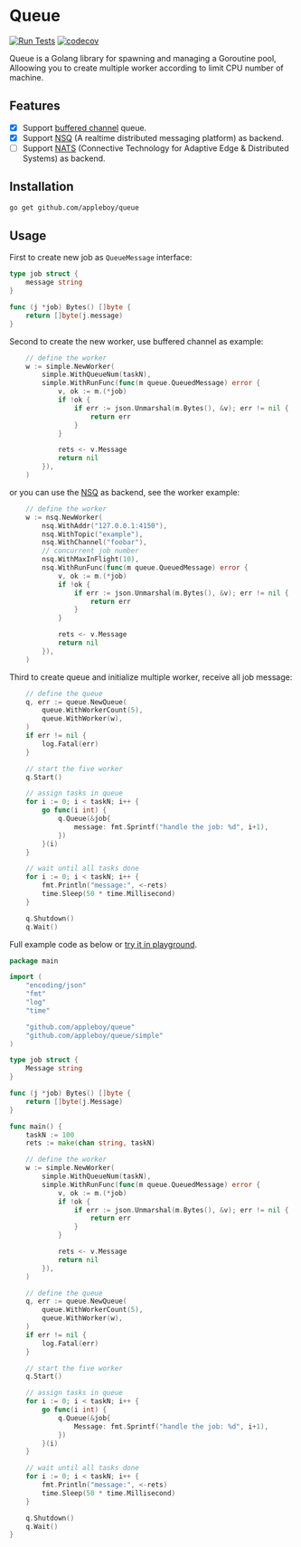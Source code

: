 # Queue

[![Run Tests](https://github.com/appleboy/queue/actions/workflows/go.yml/badge.svg?branch=master)](https://github.com/appleboy/queue/actions/workflows/go.yml)
[![codecov](https://codecov.io/gh/appleboy/queue/branch/master/graph/badge.svg?token=V8A1WA0P5E)](https://codecov.io/gh/appleboy/queue)

Queue is a Golang library for spawning and managing a Goroutine pool, Alloowing you to create multiple worker according to limit CPU number of machine.

## Features

* [x] Support [buffered channel](https://gobyexample.com/channel-buffering) queue.
* [x] Support [NSQ](https://nsq.io/) (A realtime distributed messaging platform) as backend.
* [ ] Support [NATS](https://nats.io/) (Connective Technology for Adaptive Edge & Distributed Systems) as backend.

## Installation

```sh
go get github.com/appleboy/queue
```

## Usage

First to create new job as `QueueMessage` interface:

```go
type job struct {
	message string
}

func (j *job) Bytes() []byte {
	return []byte(j.message)
}
```

Second to create the new worker, use buffered channel as example:

```go
	// define the worker
	w := simple.NewWorker(
		simple.WithQueueNum(taskN),
		simple.WithRunFunc(func(m queue.QueuedMessage) error {
			v, ok := m.(*job)
			if !ok {
				if err := json.Unmarshal(m.Bytes(), &v); err != nil {
					return err
				}
			}

			rets <- v.Message
			return nil
		}),
	)
```

or you can use the [NSQ](https://nsq.io/) as backend, see the worker example:

```go
	// define the worker
	w := nsq.NewWorker(
		nsq.WithAddr("127.0.0.1:4150"),
		nsq.WithTopic("example"),
		nsq.WithChannel("foobar"),
		// concurrent job number
		nsq.WithMaxInFlight(10),
		nsq.WithRunFunc(func(m queue.QueuedMessage) error {
			v, ok := m.(*job)
			if !ok {
				if err := json.Unmarshal(m.Bytes(), &v); err != nil {
					return err
				}
			}

			rets <- v.Message
			return nil
		}),
	)
```

Third to create queue and initialize multiple worker, receive all job message:

```go
	// define the queue
	q, err := queue.NewQueue(
		queue.WithWorkerCount(5),
		queue.WithWorker(w),
	)
	if err != nil {
		log.Fatal(err)
	}

	// start the five worker
	q.Start()

	// assign tasks in queue
	for i := 0; i < taskN; i++ {
		go func(i int) {
			q.Queue(&job{
				message: fmt.Sprintf("handle the job: %d", i+1),
			})
		}(i)
	}

	// wait until all tasks done
	for i := 0; i < taskN; i++ {
		fmt.Println("message:", <-rets)
		time.Sleep(50 * time.Millisecond)
	}

	q.Shutdown()
	q.Wait()
```

Full example code as below or [try it in playground](https://play.golang.org/p/xuR4WhcFdoQ).

```go
package main

import (
	"encoding/json"
	"fmt"
	"log"
	"time"

	"github.com/appleboy/queue"
	"github.com/appleboy/queue/simple"
)

type job struct {
	Message string
}

func (j *job) Bytes() []byte {
	return []byte(j.Message)
}

func main() {
	taskN := 100
	rets := make(chan string, taskN)

	// define the worker
	w := simple.NewWorker(
		simple.WithQueueNum(taskN),
		simple.WithRunFunc(func(m queue.QueuedMessage) error {
			v, ok := m.(*job)
			if !ok {
				if err := json.Unmarshal(m.Bytes(), &v); err != nil {
					return err
				}
			}

			rets <- v.Message
			return nil
		}),
	)

	// define the queue
	q, err := queue.NewQueue(
		queue.WithWorkerCount(5),
		queue.WithWorker(w),
	)
	if err != nil {
		log.Fatal(err)
	}

	// start the five worker
	q.Start()

	// assign tasks in queue
	for i := 0; i < taskN; i++ {
		go func(i int) {
			q.Queue(&job{
				Message: fmt.Sprintf("handle the job: %d", i+1),
			})
		}(i)
	}

	// wait until all tasks done
	for i := 0; i < taskN; i++ {
		fmt.Println("message:", <-rets)
		time.Sleep(50 * time.Millisecond)
	}

	q.Shutdown()
	q.Wait()
}
```

